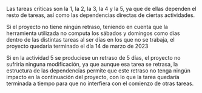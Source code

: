 Las tareas críticas son la 1, la 2, la 3, la 4 y la 5, ya que de ellas dependen el resto de tareas, así como las dependencias directas de ciertas actividades.

Si el proyecto no tiene ningún retraso, teniendo en cuenta que la herramienta utilizada no computa los sábados y domingos como días dentro de las distintas tareas
al ser días en los que no se trabaja, el proyecto quedaría terminado el día 14 de marzo de 2023

Si en la actividad 5 se produciese un retraso de 5 días, el proyecto no sufriría ninguna modificación, ya que aunque esa tarea se retrasa, la estructura de las dependencias permite que este retraso no tenga ningún impacto en la continuación del proyecto, con lo que la tarea quedaría terminada a tiempo para que no interfiera con el comienzo de otras tareas.
